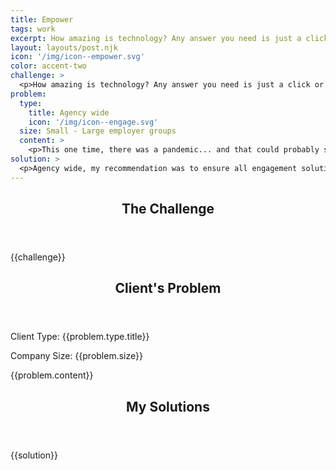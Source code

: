 ```yaml
---
title: Empower
tags: work
excerpt: How amazing is technology? Any answer you need is just a click or call away. Which is why everyone clicks on emails! Oh wait... no we actually hate emails. So how are we getting resources into the hands of employees who need it, when they want it? <strong>Empowering</strong> employees with resources will drive successful outcomes.
layout: layouts/post.njk
icon: '/img/icon--empower.svg'
color: accent-two
challenge: >
  <p>How amazing is technology? Any answer you need is just a click or call away. Which is why everyone clicks on emails! Oh wait... no we actually hate emails. So how are we getting resources into the hands of employees who need it, when they want it? <strong>Empowering</strong> employees with resources will drive successful outcomes./p>
problem: 
  type: 
    title: Agency wide
    icon: '/img/icon--engage.svg'
  size: Small - Large employer groups
  content: >
    <p>This one time, there was a pandemic... and that could probably summarize the problem but I'll elaborate. When the 2020 health crisis first began, there was one thing that was absolutely going to happen. Employer-employee interactions were going to diminish. At best, employees would be disbursed at their homes. Worst case, they'd be laid off or furloughed. And for the essential workers who got to keep working during a global pandemic, their interactions with the employer group would now be on hold, secondary to new and more urgent priorities.</p><p>With HR tied up and employees now left to navigate their brand new version of a work-life balance, we needed to leverage technology to empower the employee.</p>
solution: >
  <p>Agency wide, my recommendation was to ensure all engagement solutions for at least the remainder of the year needed to be automated or have a self-service capability. We weighed HR responsibilities on a scale from "A computer can do it" to "They need to see my face", instead of "important" to "non-important" and decided that company culture needed a face. Employee benefits could be done on the computer... with some encouragement.</p><p class="list-header"><strong>We needed to:</strong></p><ol style="margin-bottom: 2rem;"><li>Support the contributor</li><li>Support the learner</li><li>Scale the capability</li></ol><p><a href="/#contact-me" class="button">Find out how I did it!</a></p>
---
```

<section class="work--challenge">
  <header><h2>The Challenge</h2></header>
  {{challenge}}
</section>

<section class="work--problem">
  <header><h2>Client's Problem</h2></header>
  <p>Client Type: {{problem.type.title}}</p>
  <p>Company Size: {{problem.size}}</p>
  {{problem.content}}
</section>

<section class="work--results">
  <header><h2>My Solutions</h2></header>
  {{solution}}
</section>